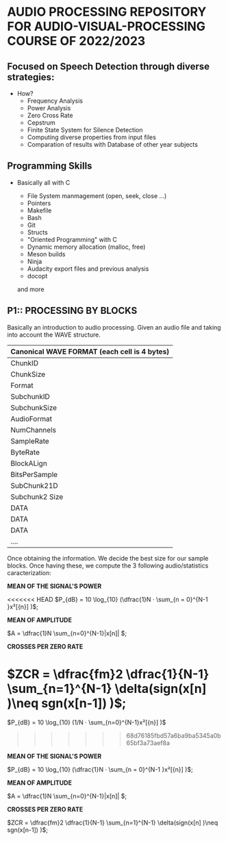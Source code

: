 AUDIO PROCESSING REPOSITORY FOR AUDIO-VISUAL-PROCESSING COURSE OF 2022/2023
============================================================================

Focused on Speech Detection through diverse strategies:
-------------------------------------------------------
* How?    
    - Frequency Analysis
    - Power Analysis
    - Zero Cross Rate
    - Cepstrum 
    - Finite State System for Silence Detection
    - Computing diverse properties from input files
    - Comparation of results with Database of other year subjects

Programming Skills
----------------------
* Basically all with C

    - File System manmagement (open, seek, close ...)
    - Pointers 
    - Makefile
    - Bash
    - Git
    - Structs
    - "Oriented Programming" with C
    - Dynamic memory allocation (malloc, free)
    - Meson builds
    - Ninja
    - Audacity export files and previous analysis
    - docopt

    and more


**P1:: PROCESSING BY BLOCKS**
----

Basically an introduction to audio processing.
Given an audio file and taking into account the WAVE structure.

| Canonical WAVE FORMAT (each cell is 4 bytes) |
|------------------------------------------------------------------|
|  ChunkID  |  
|   ChunkSize  |
| Format | 
|SubchunkID |
| SubchunkSize |        
| AudioFormat |
| NumChannels | 
|SampleRate|
 ByteRate | 
 |BlockALign |
| BitsPerSample|
|SubChunk21D | 
|Subchunk2 Size| 
|DATA | 
|DATA |
|DATA | 
|.... |

Once obtaining the information. We decide the best size for our sample blocks. 
Once having these, we compute the 3 following audio/statistics caracterization:

**MEAN OF THE SIGNAL'S POWER**

<<<<<<< HEAD
$P_{dB} = 10 \log_{10} (\dfrac{1}N · \sum_{n = 0}^{N-1 }x²[{n}] )$;

**MEAN OF AMPLITUDE**

$A = \dfrac{1}N \sum_{n=0}^{N-1}|x[n]|   $;

**CROSSES PER ZERO RATE**

$ZCR = \dfrac{fm}2 \dfrac{1}{N-1} \sum_{n=1}^{N-1} \delta(sign(x[n] )\neq sgn(x[n-1]) )$;
=======
$P_{dB} = 10 \log_{10} (1/N · \sum_{n=0}^{N-1}x²[{n}] )$
>>>>>>> 68d76185fbd57a6ba9ba5345a0b65bf3a73aef8a

**MEAN OF THE SIGNAL'S POWER**

$P_{dB} = 10 \log_{10} (\dfrac{1}N · \sum_{n = 0}^{N-1 }x²[{n}] )$;

**MEAN OF AMPLITUDE**

$A = \dfrac{1}N \sum_{n=0}^{N-1}|x[n]|   $;

**CROSSES PER ZERO RATE**

$ZCR = \dfrac{fm}2 \dfrac{1}{N-1} \sum_{n=1}^{N-1} \delta(sign(x[n] )\neq sgn(x[n-1]) )$;